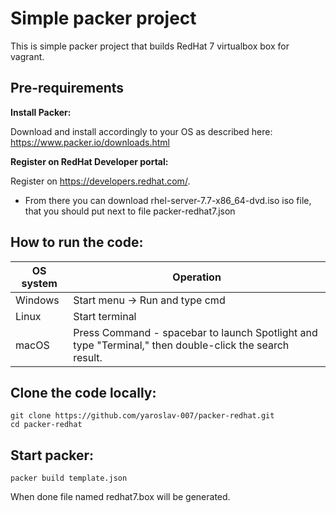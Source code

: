 # Simple packer project
This is simple packer project that builds RedHat 7 virtualbox box for vagrant.

## Pre-requirements

**Install Packer:**

Download and install accordingly to your OS as described here:
https://www.packer.io/downloads.html


**Register on RedHat Developer portal:**


Register on https://developers.redhat.com/. 
 - From there you can download rhel-server-7.7-x86_64-dvd.iso iso file, that you should put next to file packer-redhat7.json
 
## How to run the code:


 OS system | Operation
 ------------ | -------------
| Windows | Start menu -> Run and type cmd |
| Linux  |Start terminal |
| macOS | Press Command - spacebar to launch Spotlight and type "Terminal," then double-click the search result. |

## Clone the code locally:

    git clone https://github.com/yaroslav-007/packer-redhat.git
    cd packer-redhat

## Start packer:

    packer build template.json

When done file named redhat7.box will be generated.